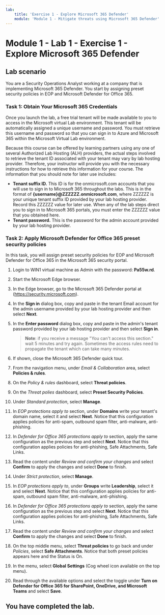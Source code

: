 ```yaml
---
lab:
    title: 'Exercise 1 - Explore Microsoft 365 Defender'
    module: 'Module 1 - Mitigate threats using Microsoft 365 Defender'
---
```


# Module 1 - Lab 1 - Exercise 1 - Explore Microsoft 365 Defender 

## Lab scenario

You are a Security Operations Analyst working at a company that is implementing Microsoft 365 Defender. You start by assigning preset security policies in EOP and Microsoft Defender for Office 365.


### Task 1: Obtain Your Microsoft 365 Credentials

Once you launch the lab, a free trial tenant will be made available to you to access in the Microsoft virtual Lab environment. This tenant will be automatically assigned a unique username and password. You must retrieve this username and password so that you can sign in to Azure and Microsoft 365 within the Microsoft Virtual Lab environment. 

Because this course can be offered by learning partners using any one of several Authorized Lab Hosting (ALH) providers, the actual steps involved to retrieve the tenant ID associated with your tenant may vary by lab hosting provider. Therefore, your instructor will provide you with the necessary instructions for how to retrieve this information for your course. The information that you should note for later use includes:

- **Tenant suffix ID.** This ID is for the onmicrosoft.com accounts that you will use to sign in to Microsoft 365 throughout the labs. This is in the format of **{username}@ZZZZZZ.onmicrosoft.com**, where ZZZZZZ is your unique tenant suffix ID provided by your lab hosting provider. Record this ZZZZZZ value for later use. When any of the lab steps direct you to sign in to Microsoft 365 portals, you must enter the ZZZZZZ value that you obtained here.
- **Tenant password.** This is the password for the admin account provided by your lab hosting provider.


### Task 2: Apply Microsoft Defender for Office 365 preset security policies

In this task, you will assign preset security policies for EOP and Microsoft Defender for Office 365 in the Microsoft 365 security portal.

1. Login to WIN1 virtual machine as Admin with the password: **Pa55w.rd**.  

2. Start the Microsoft Edge browser.

3. In the Edge browser, go to the Microsoft 365 Defender portal at (https://security.microsoft.com).

4. In the **Sign in** dialog box, copy and paste in the tenant Email account for the admin username provided by your lab hosting provider and then select **Next**.

5. In the **Enter password** dialog box, copy and paste in the admin's tenant password provided by your lab hosting provider and then select **Sign in**.

    >**Note**: if you receive a message "You can't access this section." wait 5 minutes and try again. Sometimes the access rules need to propagate the tenant which can take many minutes.  

6. If shown, close the Microsoft 365 Defender quick tour.

7. From the navigation menu, under *Email & Collaboration* area, select **Policies & rules**.

8. On the *Policy & rules* dashboard, select **Threat policies**.

9. On the *Threat polies* dashboard, select **Preset Security Policies**.

10. Under *Standard protection*, select **Manage**.

11. In *EOP protections apply to* section, under **Domains** write your tenant's domain name, select it and select **Next**. Notice that this configuration applies policies for anti-spam, outbound spam filter, anti-malware, anti-phishing.

12. In *Defender for Office 365 protections apply to* section, apply the same configuration as the previous step and select **Next**. Notice that this configuration applies policies for anti-phishing, Safe Attachments, Safe Links.

13. Read the content under *Review and confirm your changes* and select **Confirm** to apply the changes and select **Done** to finish.

14. Under *Strict protection*, select **Manage**.

15. In *EOP protections apply to*, under **Groups** write **Leadership**, select it and select **Next**. Notice that this configuration applies policies for anti-spam, outbound spam filter, anti-malware, anti-phishing.

16. In *Defender for Office 365 protections apply to* section, apply the same configuration as the previous step and select **Next**. Notice that this configuration applies policies for anti-phishing, Safe Attachments, Safe Links.

17. Read the content under *Review and confirm your changes* and select **Confirm** to apply the changes and select **Done** to finish.

18. On the top middle menu, select **Threat policies** to go back and under *Policies*, select **Safe Attachments**. Notice that both preset policies appears here and the Status is On.

19. In the menu, select **Global Settings** (Cog wheel icon available on the top menu).

20. Read through the available options and select the toggle under **Turn on Defender for Office 365 for SharePoint, OneDrive, and Microsoft Teams** and select **Save**.

## You have completed the lab.
